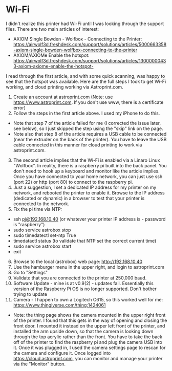 # Wi-Fi

I didn't realize this printer had Wi-Fi until I was looking through the support files. There are two main articles of interest:

- AXIOM Single Bowden - Wolfbox - Connecting to the Printer: https://airwolf3d.freshdesk.com/support/solutions/articles/5000663358-axiom-single-bowden-wolfbox-connecting-to-the-printer
- AXIOM/AXIOMe Enable the hotspot: https://airwolf3d.freshdesk.com/support/solutions/articles/13000000433-axiom-axiome-enable-the-hotspot-

I read through the first article, and with some quick scanning, was happy to see that the hotspot was available. Here are the full steps I took to get Wi-Fi working, and cloud printing working via Astroprint.com.

1. Create an account at astroprint.com (Note: use https://www.astroprint.com. If you don't use www, there is a certificate error)
2. Follow the steps in the first article above. I used my iPhone to do this.
- Note that step 7 of the article failed for me (I corrected the issue later, see below), so I just skipped the step using the "skip" link on the page.
- Note also that step 8 of the article requires a USB cable to be connected (near the extruder on the back of the printer). You have to leave the USB cable connected in this manner for cloud printing to work via astroprint.com.
3. The second article implies that the Wi-Fi is enabled via a Linaro Linux "Wolfbox". In reality, there is a raspberry pi built into the back panel. You don't need to hook up a keyboard and monitor like the article implies. Once you have connected to your home network, you can just use ssh (port 22) or http (port 80) to connect to the raspberry pi.
4. Just a suggestion, I set a dedicated IP address for my printer on my network, and rebooted the printer to enable it. Browse to the IP address (dedicated or dynamic) in a browser to test that your printer is connected to the network.
5. Fix the pi time via NTP:
- ssh pi@192.168.10.40 (or whatever your printer IP address is - password is "raspberry")
- sudo service astrobox stop
- sudo timedatectl set-ntp True
- timedatactl status (to validate that NTP set the correct current time)
- sudo service astrobox start
- exit
6. Browse to the local (astrobox) web page: http://192.168.10.40
7. Use the hamburger menu in the upper right, and login to astroprint.com
8. Go to "Settings"
9. Validate that you are connected to the printer at 250,000 baud.
10. Software Update - mine is at v0.9(2) - updates fail. Essentially this version of the Raspberry Pi OS is no longer supported. Don't bother trying to update
11. Camera - I happen to own a Logitech C615, so this worked well for me: https://www.thingiverse.com/thing:1424061
- Note: the thing page shows the camera mounted in the upper right front of the printer. I found that this gets in the way of opening and closing the front door. I mounted it instead on the upper left front of the printer, and installed the arm upside down, so that the camera is looking down through the top acrylic rather than the front. You have to take the back off of the printer to find the raspberry pi and plug the camera USB into it. Once it was plugged in, I used the camera settings page to rescan for the camera and configure it.
Once logged into https://cloud.astroprint.com, you can monitor and manage your printer via the "Monitor" button.
